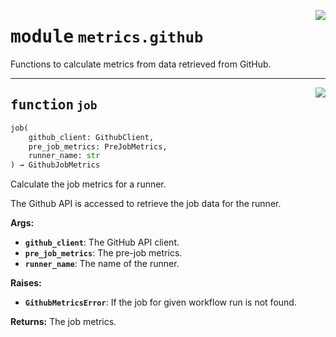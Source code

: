 <!-- markdownlint-disable -->

<a href="../src/metrics/github.py#L0"><img align="right" style="float:right;" src="https://img.shields.io/badge/-source-cccccc?style=flat-square"></a>

# <kbd>module</kbd> `metrics.github`
Functions to calculate metrics from data retrieved from GitHub. 


---

<a href="../src/metrics/github.py#L16"><img align="right" style="float:right;" src="https://img.shields.io/badge/-source-cccccc?style=flat-square"></a>

## <kbd>function</kbd> `job`

```python
job(
    github_client: GithubClient,
    pre_job_metrics: PreJobMetrics,
    runner_name: str
) → GithubJobMetrics
```

Calculate the job metrics for a runner. 

The Github API is accessed to retrieve the job data for the runner. 



**Args:**
 
 - <b>`github_client`</b>:  The GitHub API client. 
 - <b>`pre_job_metrics`</b>:  The pre-job metrics. 
 - <b>`runner_name`</b>:  The name of the runner. 



**Raises:**
 
 - <b>`GithubMetricsError`</b>:  If the job for given workflow run is not found. 



**Returns:**
 The job metrics. 


